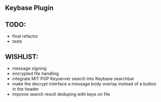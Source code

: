 ## Keybase Plugin

TODO:
-----
* final refactor
* tests

WISHLIST:
-----
* message signing
* encrypted file handling
* integrate MIT PGP Keyserver search into Keybase searchbar
* make the decrypt interface a message body overlay instead of a button in the header
* improve search result deduping with keys on file
